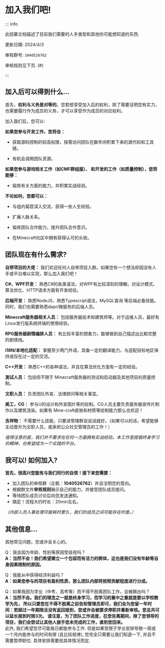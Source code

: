 # 加入我们吧!

::: info

此招募文档描述了目前我们需要的人手类型和其他你可能想知道的东西. 

更新日期: 2024/4/3

审核群号: `1040526762`

审核规则见下页. (#)

:::

## 加入后可以得到什么…

首先，**权利与义务是对等的**。您若想享受加入后的权利，除了需要证明您有实力， 也需要履行作为成员的义务，才可以享受作为成员的对应权利。

加入我们后，您可以:

**如果您参与开发工作，您将会：**

- 获取源码控制的较高权限，按需访问团队在数年间积累下来的源代码和工具链。

- 有机会调用团队资源。

**如果您参与游戏相关工作（如CMF群组服）、 和开发的工作（如质量控制），您将能够：**
- 锻炼有关方面的能力，并积累实战经验。

**不论如何，您都可以：**

- 与组内菊苣深入交流，获得一些人生经验。

- 扩展人脉关系。

- 锻炼团队合作能力，提升团队合作意识。

- 在Minecraft社区中拥有获得认可的头街。

## 团队现在有什么需求?

**自带项目的大佬：**
我们欢迎任何人自带项目入群。如果您有一个想法却因没有人手或平台难以实现，那么加入我们吧！

**C#、WPF开发：**
熟悉C#的各类语法，对WPF有比较深刻的理解。对设计模式、算法优化、HTTP请求方面有开发经验。

**后端开发：**
熟悉NodeJS，熟悉Typescript语法，MySQL查询 等后端必备技能。同时，我们也需要熟悉dapr/微服务的后端人员。

**Minecraft服务器相关人员：**
包括服务器技术和建筑师等。对于运维人员，最好有Linux发行版系统终端的使用经验。

**RPG服务器剧情编排人员：**
有比较丰富的想象力，能够做到自己描述出比較完整的剧情线。

**i18N/本地化适配：**
掌握至少两门外语，具备一定的翻译能力，与适配目标地区保持或存在过一定的交流。

**C++开发：**
熟悉C++的各种语法，并且在算法优化方面有一定的经验。

**測试人员：**
包括但不限于 Minecraft服务器的测试和启动器及其他项目的质量控制。

**文职人员：**
负责团队外宣、法律顾问等相关事宜。

**美工，CG：**
参与U的设计和外宣图片等的绘制。CG人员主要负责服务器宣传片制作以及建筑渲染。如果有 Mine-craft皮肤和材质等绘制能力那么也欢迎！

**吉祥物：**
不需要什么技能，只要进管理群说说话就好。（如果可以的话，希望能够主动晋升为文职人员，或承担公众社交管理员的工作！）

*值得注意的是，我们并不要求在任何一方面拥有实战经验。本工作室提倡终身学习的精神，也希望成为一个实践的平台。*

## 我可以! 如何加入?

**首先，很高兴您能有与我们同行的自信！接下来您需要：**

- 加入团队的审核群（企鹅：**1040526762**）并且注明您的意向。
- 根据群文件**审核规则**展示自己的能力，并接受团队成员提问。
- 等待团队成员讨论后向您发送通知。
- 搞定！流程大约时长：20min左右。

*（内部人员人事处理可能耗时更久，我们的成员之间可能存在时差。）*

## 其他信息…

其他常见问题，您或许会关心的。

Q：我会因为年龄、性别等原因受歧视吗？<br>
**A：当然不会！我们希望建立一个包容而有活力的群体，这也是我们没有年龄等自身因素限制的原因。**

Q：我能从中获得经济利益吗？<br>
**A：如果您参与的项目有盈利性质，那么团队内部将按照贡献程度进行分成。**

Q：如果我因为学业（中考、高考等）而不得不脱离团队工作，会被踢出吗？<br>
**A：当然不会。我们的理念之一就是终身学习，而学习的重中之重就是要以学校教学为先， 所以只要您在不得不脱离之前告知管理员即可，我们会为您留一年时间：若超过一年期限且没有返回报到，您或许会被要求停职并重新审核。您总共可以延长报到时限3次。 请注意，为了团队工作进度，在您告离期间，除了您领导的项目，我们会尝试让其他人接手您未完成的工作，直到您回来。**<br>此外, 我们希望您尽可能每日都能参与工作. 但是如果受限于学业安排导致一周或一个月内能参与的时间有限 (且比较规律), 您完全只需要让我们知道一下, 并且不需要暂停职位. 具体安排需要视具体情况而定.            
